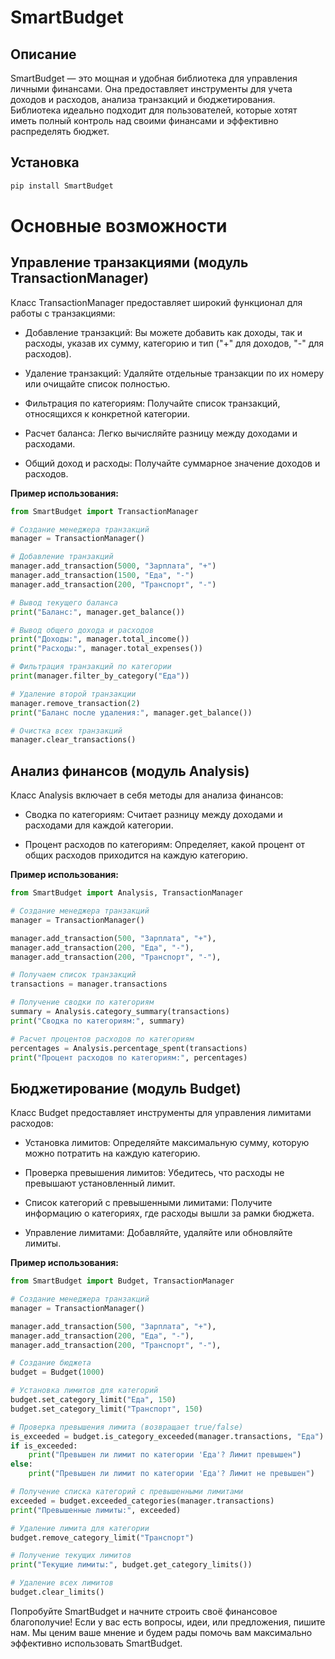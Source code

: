 # SmartBudget

## Описание
SmartBudget — это мощная и удобная библиотека для управления личными финансами. Она предоставляет инструменты для учета доходов и расходов, анализа транзакций и бюджетирования. Библиотека идеально подходит для пользователей, которые хотят иметь полный 
контроль над своими финансами и эффективно распределять бюджет.

## Установка 

```python
pip install SmartBudget
```
# Основные возможности

## Управление транзакциями (модуль TransactionManager)

Класс TransactionManager предоставляет широкий функционал для работы с транзакциями:

- Добавление транзакций: Вы можете добавить как доходы, так и расходы, указав их сумму, категорию и тип ("+" для доходов, "-" для расходов).

- Удаление транзакций: Удаляйте отдельные транзакции по их номеру или очищайте список полностью.

- Фильтрация по категориям: Получайте список транзакций, относящихся к конкретной категории.

- Расчет баланса: Легко вычисляйте разницу между доходами и расходами.

- Общий доход и расходы: Получайте суммарное значение доходов и расходов.

**Пример использования:**
```python
from SmartBudget import TransactionManager

# Создание менеджера транзакций
manager = TransactionManager()

# Добавление транзакций
manager.add_transaction(5000, "Зарплата", "+")
manager.add_transaction(1500, "Еда", "-")
manager.add_transaction(200, "Транспорт", "-")

# Вывод текущего баланса
print("Баланс:", manager.get_balance())

# Вывод общего дохода и расходов
print("Доходы:", manager.total_income())
print("Расходы:", manager.total_expenses())

# Фильтрация транзакций по категории
print(manager.filter_by_category("Еда"))

# Удаление второй транзакции 
manager.remove_transaction(2)
print("Баланс после удаления:", manager.get_balance())

# Очистка всех транзакций
manager.clear_transactions()
```
## Анализ финансов (модуль Analysis)

Класс Analysis включает в себя методы для анализа финансов:

- Сводка по категориям: Считает разницу между доходами и расходами для каждой категории.

- Процент расходов по категориям: Определяет, какой процент от общих расходов приходится на каждую категорию.

**Пример использования:**

```python
from SmartBudget import Analysis, TransactionManager

# Создание менеджера транзакций
manager = TransactionManager()

manager.add_transaction(500, "Зарплата", "+"),
manager.add_transaction(200, "Еда", "-"),
manager.add_transaction(200, "Транспорт", "-"),

# Получаем список транзакций
transactions = manager.transactions

# Получение сводки по категориям
summary = Analysis.category_summary(transactions)
print("Сводка по категориям:", summary)

# Расчет процентов расходов по категориям
percentages = Analysis.percentage_spent(transactions)
print("Процент расходов по категориям:", percentages)
```

## Бюджетирование (модуль Budget)

Класс Budget предоставляет инструменты для управления лимитами расходов:

- Установка лимитов: Определяйте максимальную сумму, которую можно потратить на каждую категорию.

- Проверка превышения лимитов: Убедитесь, что расходы не превышают установленный лимит.

- Список категорий с превышенными лимитами: Получите информацию о категориях, где расходы вышли за рамки бюджета.

- Управление лимитами: Добавляйте, удаляйте или обновляйте лимиты.

**Пример использования:**

```python
from SmartBudget import Budget, TransactionManager

# Создание менеджера транзакций
manager = TransactionManager()

manager.add_transaction(500, "Зарплата", "+"),
manager.add_transaction(200, "Еда", "-"),
manager.add_transaction(200, "Транспорт", "-"),

# Создание бюджета
budget = Budget(1000)

# Установка лимитов для категорий
budget.set_category_limit("Еда", 150)
budget.set_category_limit("Транспорт", 150)

# Проверка превышения лимита (возвращает true/false)
is_exceeded = budget.is_category_exceeded(manager.transactions, "Еда")
if is_exceeded:
    print("Превышен ли лимит по категории 'Еда'? Лимит превышен")
else:
    print("Превышен ли лимит по категории 'Еда'? Лимит не превышен")

# Получение списка категорий с превышенными лимитами
exceeded = budget.exceeded_categories(manager.transactions)
print("Превышенные лимиты:", exceeded)

# Удаление лимита для категории
budget.remove_category_limit("Транспорт")

# Получение текущих лимитов
print("Текущие лимиты:", budget.get_category_limits())

# Удаление всех лимитов
budget.clear_limits()
```

Попробуйте SmartBudget и начните строить своё 
финансовое благополучие! Если у вас есть вопросы, идеи, 
или предложения, пишите нам. Мы ценим ваше мнение и будем рады помочь 
вам максимально эффективно использовать SmartBudget.
